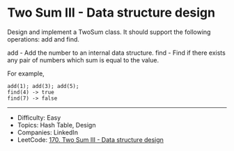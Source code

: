 # Two Sum III - Data structure design

Design and implement a TwoSum class. It should support the following operations: add and find.

add - Add the number to an internal data structure.
find - Find if there exists any pair of numbers which sum is equal to the value.

For example,
```
add(1); add(3); add(5);
find(4) -> true
find(7) -> false
```

---

* Difficulty: Easy
* Topics: Hash Table, Design
* Companies: LinkedIn
* LeetCode: [170. Two Sum III - Data structure design](https://leetcode.com/problems/two-sum-iii-data-structure-design/description/)
